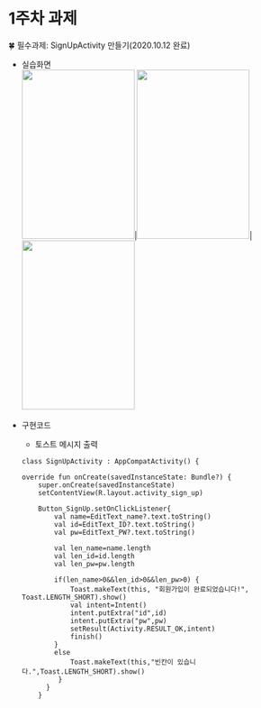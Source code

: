 # 1주차 과제

🍀 필수과제: SignUpActivity 만들기(2020.10.12 완료)
  * 실습화면   
  <img src="https://user-images.githubusercontent.com/57944153/96099862-af4dc380-0f0e-11eb-93e6-817f0825ed16.png" width="200" height="300"/>|<img src="https://user-images.githubusercontent.com/57944153/96100851-c640e580-0f0f-11eb-9693-c22315bebf38.png" width="200" height="300"/>|<img src="https://user-images.githubusercontent.com/57944153/96100925-d953b580-0f0f-11eb-9b76-178f565ad86e.png" width="200" height="300"/>
  
  - 구현코드
  
    - 토스트 메시지 출력
    ```
    class SignUpActivity : AppCompatActivity() {

    override fun onCreate(savedInstanceState: Bundle?) {
        super.onCreate(savedInstanceState)
        setContentView(R.layout.activity_sign_up)

        Button_SignUp.setOnClickListener{
            val name=EditText_name?.text.toString()
            val id=EditText_ID?.text.toString()
            val pw=EditText_PW?.text.toString()

            val len_name=name.length
            val len_id=id.length
            val len_pw=pw.length

            if(len_name>0&&len_id>0&&len_pw>0) {
                Toast.makeText(this, "회원가입이 완료되었습니다!", Toast.LENGTH_SHORT).show()
                val intent=Intent()
                intent.putExtra("id",id)
                intent.putExtra("pw",pw)
                setResult(Activity.RESULT_OK,intent)
                finish()
            }
            else
                Toast.makeText(this,"빈칸이 있습니다.",Toast.LENGTH_SHORT).show()
             }
          }
        }
       ```
